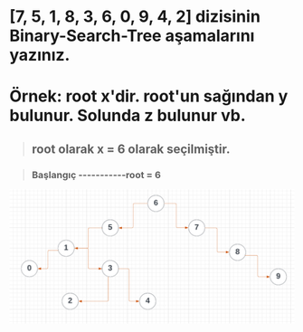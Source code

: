 # [7, 5, 1, 8, 3, 6, 0, 9, 4, 2] dizisinin Binary-Search-Tree aşamalarını yazınız.
# Örnek: root x'dir. root'un sağından y bulunur. Solunda z bulunur vb.

> ## root olarak x = 6 olarak seçilmiştir. 

> ### Başlangıç -----------root = 6

![Merge Sort - Root = 6](v3.png "Merge Sort")



